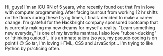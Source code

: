 Hi, guys! I'm an ICU RN of 5 years, who recently found out that I'm in love with computer programming. 
After facing burnout from working 12 hr shifts on the floors during these trying times, I finally decided to make a career change. 
I'm grateful for the Hackbright company sponsored bootcamp that is currently making my new dreams for myself a reality. 
"Learn something new everyday," is one of my favorite mantras. 
I also love "rubber-ducking" or "thinking outloud".. it's an innate talent (so yes, my pseudo-coding is on point!) 😉
So far, I'm loving HTML, CSS and JavaScript... I'm trying to like Python by practicing often. 